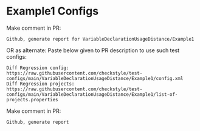 # Example1 Configs
Make comment in PR:
```
Github, generate report for VariableDeclarationUsageDistance/Example1
```
OR as alternate:
Paste below given to PR description to use such test configs:
```
Diff Regression config: https://raw.githubusercontent.com/checkstyle/test-configs/main/VariableDeclarationUsageDistance/Example1/config.xml
Diff Regression projects: https://raw.githubusercontent.com/checkstyle/test-configs/main/VariableDeclarationUsageDistance/Example1/list-of-projects.properties
```
Make comment in PR:
```
Github, generate report
```
